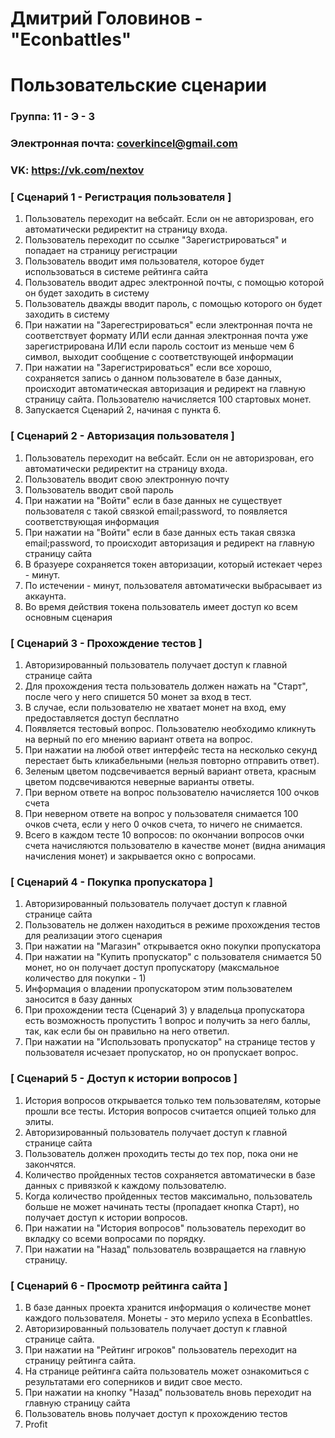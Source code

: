 # Дмитрий Головинов - "Econbattles"
# Пользовательские сценарии

### Группа: 11 - Э - 3
### Электронная почта: coverkincel@gmail.com
### VK: https://vk.com/nextov

### [ Сценарий 1 - Регистрация пользователя ]

1. Пользователь переходит на вебсайт. Если он не авторизрован, его автоматически редиректит на страницу входа.
2. Пользователь переходит по ссылке "Зарегистрироваться" и попадает на страницу регистрации
3. Пользователь вводит имя пользователя, которое будет использоваться в системе рейтинга сайта
4. Пользователь вводит адрес электронной почты, с помощью которой он будет заходить в систему
6. Пользователь дважды вводит пароль, с помощью которого он будет заходить в систему
7. При нажатии на "Зарегестрироваться" если электронная почта не соответствует формату ИЛИ если данная электронная почта уже зарегистрирована ИЛИ если пароль состоит из меньше чем 6 символ, выходит сообщение с соответствующей информации
8. При нажатии на "Зарегистрироваться" если все хорошо, сохраняется запись о данном пользователе в базе данных, происходит автоматическая авторизация и редирект на главную страницу сайта. Пользователю начисляется 100 стартовых монет.
9. Запускается Сценарий 2, начиная с пункта 6.

### [ Сценарий 2 - Авторизация пользователя ]
1. Пользователь переходит на вебсайт. Если он не авторизрован, его автоматически редиректит на страницу входа.
2. Пользователь вводит свою электронную почту
3. Пользователь вводит свой пароль
4. При нажатии на "Войти" если в базе данных не существует пользователя с такой связкой email;password, то появляется соответствующая информация
5. При нажатии на "Войти" если в базе данных есть такая связка email;password, то происходит авторизация и редирект на главную страницу сайта
6. В бразуере сохраняется токен авторизации, который истекает через - минут. 
7. По истечении - минут, пользователя автоматически выбрасывает из аккаунта.
8. Во время действия токена пользователь имеет доступ ко всем основным сценария

### [ Сценарий 3 - Прохождение тестов ]
1. Авторизированный пользователь получает доступ к главной странице сайта
2. Для прохождения теста пользователь должен нажать на "Старт", после чего у него спишется 50 монет за вход в тест.
3. В случае, если пользователю не хватает монет на вход, ему предоставляется доступ бесплатно
4. Появляется тестовый вопрос. Пользователю необходимо кликнуть на верный по его мнению вариант ответа на вопрос.
5. При нажатии на любой ответ интерфейс теста на несколько секунд перестает быть кликабельными (нельзя повторно отправить ответ).
6. Зеленым цветом подсвечивается верный вариант ответа, красным цветом подсвечиваются неверные варианты ответы.
7. При верном ответе на вопрос пользователю начисляется 100 очков счета
8. При неверном ответе на вопрос у пользователя снимается 100 очков счета, если у него 0 очков счета, то ничего не снимается.
9. Всего в каждом тесте 10 вопросов: по окончании вопросов очки счета начисляются пользователю в качестве монет (видна анимация начисления монет) и закрывается окно с вопросами.

### [ Сценарий 4 - Покупка пропускатора ]
1. Авторизированный пользователь получает доступ к главной странице сайта
2. Пользователь не должен находиться в режиме прохождения тестов для реализации этого сценария
3. При нажатии на "Магазин" открывается окно покупки пропускатора
4. При нажатии на "Купить пропускатор" с пользователя снимается 50 монет, но он получает доступ пропускатору (максмальное количество для покупки - 1)
5. Информация о владении пропускатором этим пользователем заносится в базу данных
6. При прохождении теста (Сценарий 3) у владельца пропускатора есть возможность пропустить 1 вопрос и получить за него баллы, так, как если бы он правильно на него ответил.
7. При нажатии на "Использовать пропускатор" на странице тестов у пользователя исчезает пропускатор, но он пропускает вопрос.

### [ Сценарий 5 - Доступ к истории вопросов ]
1. История вопросов открывается только тем пользователям, которые прошли все тесты. История вопросов считается опцией только для элиты.
2. Авторизированный пользователь получает доступ к главной странице сайта
3. Пользователь должен проходить тесты до тех пор, пока они не закончятся.
4. Количество пройденных тестов сохраняется автоматически в базе данных с привязкой к каждому пользователю.
5. Когда количество пройденных тестов максимально, пользователь больше не может начинать тесты (пропадает кнопка Старт), но получает доступ к истории вопросов.
6. При нажатии на "История вопросов" пользователь переходит во вкладку со всеми вопросами по порядку.
7. При нажатии на "Назад" пользователь возвращается на главную страницу.

### [ Сценарий 6 - Просмотр рейтинга сайта ]
1. В базе данных проекта хранится информация о количестве монет каждого пользователя. Монеты - это мерило успеха в Econbattles.
2. Авторизированный пользователь получает доступ к главной странице сайта.
3. При нажатии на "Рейтинг игроков" пользователь переходит на страницу рейтинга сайта.
4. На странице рейтинга сайта пользователь может ознакомиться с результатами его соперников и видит свое место.
5. При нажатии на кнопку "Назад" пользователь вновь переходит на главную страницу сайта
6. Пользователь вновь получает доступ к прохождению тестов
7. Profit

